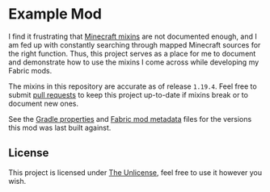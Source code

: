 # Example Mod

I find it frustrating that [Minecraft mixins](https://github.com/SpongePowered/Mixin/wiki/Mixins-on-Minecraft-Forge) are not documented enough, and I am fed up with constantly searching through mapped Minecraft sources for the right function. Thus, this project serves as a place for me to document and demonstrate how to use the mixins I come across while developing my Fabric mods.

The mixins in this repository are accurate as of release `1.19.4`. Feel free to submit [pull requests](https://github.com/viral32111/example-mod/pulls) to keep this project up-to-date if mixins break or to document new ones.

See the [Gradle properties](/gradle.properties) and [Fabric mod metadata](/src/main/resources/fabric.mod.json) files for the versions this mod was last built against.

## License

This project is licensed under [The Unlicense](https://unlicense.org/), feel free to use it however you wish.
